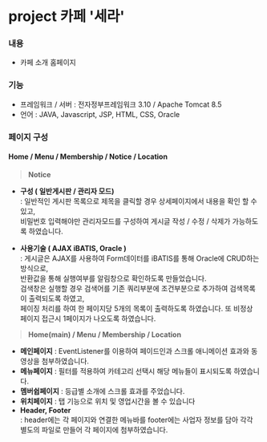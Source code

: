 # project 카페 '세라' 




### 내용 
+ 카페 소개 홈페이지  

  

### 기능
+ 프레임워크 / 서버 : 전자정부프레임워크 3.10 / Apache Tomcat 8.5
+ 언어 : JAVA, Javascript, JSP, HTML, CSS, Oracle
  
  
### 페이지 구성
#### Home / Menu / Membership / Notice / Location


> **Notice**
- **구성 ( 일반게시판 / 관리자 모드)**  
   : 일반적인 게시판 목록으로 제목을 클릭할 경우 상세페이지에서 내용을 확인 할 수 있고,  
비밀번호 입력해야만 관리자모드를 구성하여 게시글 작성 / 수정 / 삭제가 가능하도록 하였습니다.  
  
- **사용기술 ( AJAX iBATIS, Oracle )**  
: 게시글은 AJAX를 사용하여 Form데이터를 iBATIS를 통해 Oracle에 CRUD하는 방식으로,  
반환값을 통해 실행여부를 알림창으로 확인하도록 만들었습니다.  
검색창은 실행할 경우 검색어를 기존 쿼리부분에 조건부분으로 추가하여 검색목록이 출력되도록 하였고,  
페이징 처리를 하여 한 페이지당 5개의 목록이 출력하도록 하였습니다. 또 비정상 페이지 접근시 1페이지가 나오도록 하였습니다.


> **Home(main) / Menu / Membership / Location**
- **메인페이지** : EventListener를 이용하여 페이드인과 스크롤 애니메이션 효과와 동영상을 첨부하였습니다.
- **메뉴페이지** : 필터를 적용하여 카테고리 선택시 해당 메뉴들이 표시되도록 하였습니다.
- **멤버쉽페이지** : 등급별 소개에 스크롤 효과를 주었습니다.
- **위치페이지** : 탭 기능으로 위치 및 영업시간을 볼 수 있습니다
- **Header, Footer**   
: header에는 각 페이지와 연결한 메뉴바를 footer에는 사업자 정보를 담아 각각 별도의 파일로
만들어 각 페이지에 첨부하였습니다.
